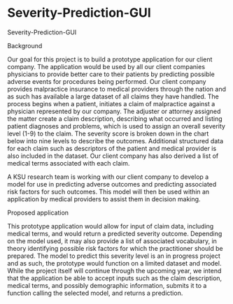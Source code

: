 # Severity-Prediction-GUI
Severity-Prediction-GUI


Background

Our goal for this project is to build a prototype application for our client company. The application would be used by all our client companies physicians to provide better care to their patients by predicting possible adverse events for procedures being performed.  Our client company provides malpractice insurance to medical providers through the nation and as such has available a large dataset of all claims they have handled.  The process begins when a patient, initiates a claim of malpractice against a physician represented by our company.  The adjuster or attorney assigned the matter create a claim description, describing what occurred and listing patient diagnoses and problems, which is used to assign an overall severity level (1-9) to the claim.  The severity score is broken down in the chart below into nine levels to describe the outcomes. Additional structured data for each claim such as descriptors of the patient and medical provider is also included in the dataset. Our client company has also derived a list of medical terms associated with each claim.  

A KSU research team is working with our client company to develop a model for use in predicting adverse outcomes and predicting associated risk factors for such outcomes.  This model will then be used within an application by medical providers to assist them in decision making.

Proposed application

This prototype application would allow for input of claim data, including medical terms, and would return a predicted severity outcome.  Depending on the model used, it may also provide a list of associated vocabulary, in theory identifying possible risk factors for which the practitioner should be prepared.  The model to predict this severity level is an in progress project and as such, the prototype would function on a limited dataset and model.   While the project itself will continue through the upcoming year, we intend that the application be able to accept inputs such as the claim description, medical terms, and possibly demographic information, submits it to a function calling the selected model,  and returns a prediction.
